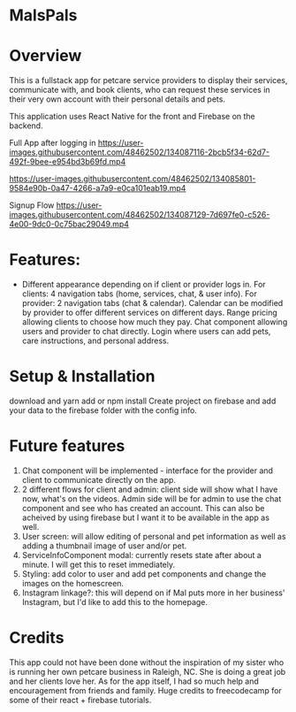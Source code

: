 # MalsPals

# Overview
This is a fullstack app for petcare service providers to display their services, communicate with, and book clients, who can request these services in their very own account with their personal details and pets.

This application uses React Native for the front and Firebase on the backend.


Full App after logging in
https://user-images.githubusercontent.com/48462502/134087116-2bcb5f34-62d7-492f-9bee-e954bd3b69fd.mp4

https://user-images.githubusercontent.com/48462502/134085801-9584e90b-0a47-4266-a7a9-e0ca101eab19.mp4


Signup Flow
https://user-images.githubusercontent.com/48462502/134087129-7d697fe0-c526-4e00-9dc0-0c75bac29049.mp4


# Features:
- Different appearance depending on if client or provider logs in.
    For clients: 4 navigation tabs (home, services, chat, & user info).
    For provider: 2 navigation tabs (chat & calendar).
Calendar can be modified by provider to offer different services on different days.
Range pricing allowing clients to choose how much they pay.
Chat component allowing users and provider to chat directly.
Login where users can add pets, care instructions, and personal address.

# Setup & Installation
download and yarn add or npm install
Create project on firebase and add your data to the firebase folder with the config info.

# Future features
1. Chat component will be implemented - interface for the provider and client to communicate directly on the app. 
2. 2 different flows for client and admin: client side will show what I have now, what's on the videos. Admin side will be for admin to use the chat component and see who has created an account. This can also be acheived by using firebase but I want it to be available in the app as well.
3. User screen: will allow editing of personal and pet information as well as adding a thumbnail image of user and/or pet.
4. ServiceInfoComponent modal: currently resets state after about a minute. I will get this to reset immediately.
5. Styling: add color to user and add pet components and change the images on the homescreen.
6. Instagram linkage?: this will depend on if Mal puts more in her business' Instagram, but I'd like to add this to the homepage.

# Credits
This app could not have been done without the inspiration of my sister who is running her own petcare business in Raleigh, NC. She is doing a great job and her clients love her.
As for the app itself, I had so much help and encouragement from friends and family. Huge credits to freecodecamp for some of their react + firebase tutorials.
